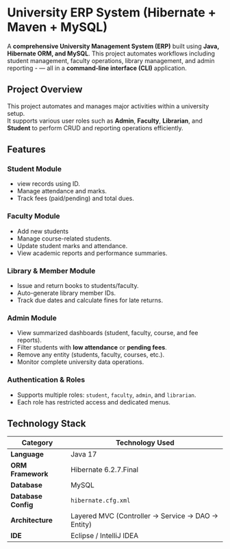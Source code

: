# University ERP System (Hibernate + Maven + MySQL)
A **comprehensive University Management System (ERP)** built using **Java, Hibernate ORM, and MySQL**. This project automates workflows including student management, faculty operations, library management, and admin reporting - — all in a **command-line interface (CLI)** application.

## Project Overview
This project automates and manages major activities within a university setup.  
It supports various user roles such as **Admin**, **Faculty**, **Librarian**, and **Student** to perform CRUD and reporting operations efficiently.

## Features

### Student Module
- view records using ID.
- Manage attendance and marks.
- Track fees (paid/pending) and total dues.
### Faculty Module
- Add new students
- Manage course-related students.
- Update student marks and attendance.
- View academic reports and performance summaries.
### Library & Member Module
- Issue and return books to students/faculty.
- Auto-generate library member IDs.
- Track due dates and calculate fines for late returns.
### Admin Module
- View summarized dashboards (student, faculty, course, and fee reports).
- Filter students with **low attendance** or **pending fees**.
- Remove any entity (students, faculty, courses, etc.).
- Monitor complete university data operations.
### Authentication & Roles
- Supports multiple roles: `student`, `faculty`, `admin`, and `librarian`.
- Each role has restricted access and dedicated menus.

## Technology Stack

| Category | Technology Used |
|-----------|-----------------|
| **Language** | Java 17 |
| **ORM Framework** | Hibernate 6.2.7.Final |
| **Database** | MySQL |
| **Database Config** | `hibernate.cfg.xml` |
| **Architecture** | Layered MVC (Controller → Service → DAO → Entity) |
| **IDE** | Eclipse / IntelliJ IDEA |

